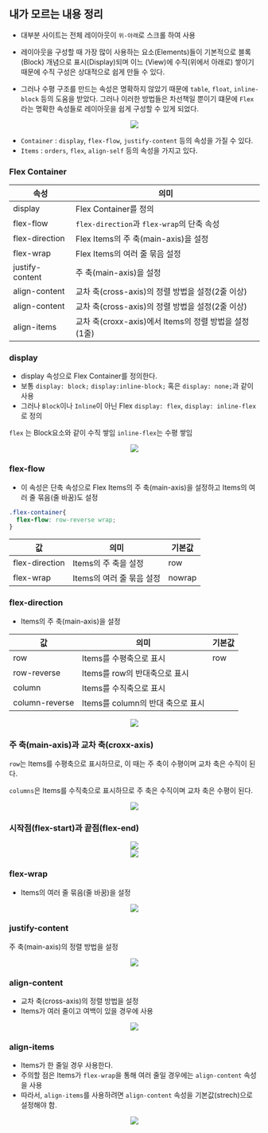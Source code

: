 ## 내가 모르는 내용 정리

- 대부분 사이트는 전체 레이아웃이 `위-아래`로 스크롤 하여 사용

- 레이아웃을 구성할 때 가장 많이 사용하는 요소(Elements)들이 기본적으로 블록(Block) 개념으로 표시(Display)되며 이느 (View)에 수직(위에서 아래로) 쌓이기 때문에 수직 구성은 상대적으로 쉽게 만들 수 있다.

- 그러나 수평 구조를 만드는 속성은 명확하지 않았기 때문에 `table`, `float`, `inline-block` 등의 도움을 받았다. 그러나 이러한 방법들은 차선책일 뿐이기 떄문에 `Flex`라는 명확한 속성들로 레이아웃을 쉽게 구성할 수 있게 되었다.

<div align="center">
<img src="https://heropy.blog/images/screenshot/css-flexible-box/flex-base.jpg">
</div>

- `Container` : `display`, `flex-flow`, `justify-content` 등의 속성을 가질 수 있다.
- `Items` : `orders`, `flex`, `align-self` 등의 속성을 가지고 있다.

### Flex Container

|속성|의미|
|--|--|
|display|Flex Container를 정의|
|flex-flow|`flex-direction`과 `flex-wrap`의 단축 속성|
|flex-direction|Flex Items의 주 축(main-axis)을 설정|
|flex-wrap|Flex Items의 여러 줄 묶음 설정|
|justify-content|주 축(main-axis)을 설정|
|align-content|교차 축(cross-axis)의 정렬 방법을 설정(2줄 이상)|
|align-content|교차 축(cross-axis)의 정렬 방법을 설정(2줄 이상)|
|align-items|교차 축(croxx-axis)에서 Items의 정렬 방법을 설정(1줄)|

### display

- display 속성으로 Flex Container를 정의한다.
- 보통 `display: block;` `display:inline-block;` 혹은 `display: none;`과 같이 사용
- 그러나 `Block`이나 `Inline`이 아닌 Flex `display: flex`, `display: inline-flex`로 정의

`flex` 는 Block요소와 같이 수직 쌓임
`inline-flex`는 수평 쌓임

<div align="center">
<img src="https://heropy.blog/images/screenshot/css-flexible-box/flex-display.jpg">
</div>

### flex-flow

- 이 속성은 단축 속성으로 Flex Items의 주 축(main-axis)을 설정하고 Items의 여러 줄 묶음(줄 바꿈)도 설정

```css
.flex-container{
  flex-flow: row-reverse wrap;
}
```

|값|의미|기본값|
|--|--|--|
|flex-direction|Items의 주 축을 설정|row|
|flex-wrap|Items의 여러 줄 묶음 설정|nowrap|

### flex-direction

- Items의 주 축(main-axis)을 설정

|값|의미|기본값|
|--|--|--|
|row|Items를 수평축으로 표시|row|
|row-reverse|Items를 row의 반대축으로 표시|
|column|Items를 수직축으로 표시|
|column-reverse|Items를 column의 반대 축으로 표시|

<div align="center">
<img src="https://heropy.blog/images/screenshot/css-flexible-box/flex-direction.jpg">
</div>

### 주 축(main-axis)과 교차 축(croxx-axis)

`row`는 Items를 수평축으로 표시하므로, 이 때는 주 축이 수평이며 교차 축은 수직이 된다.

`columns`은 Items를 수직축으로 표시하므로 주 축은 수직이며 교차 축은 수평이 된다.

<div align="center">
<img src="https://heropy.blog/images/screenshot/css-flexible-box/flex-direction-main-axis.jpg">
</div>

### 시작점(flex-start)과 끝점(flex-end)

<div align="center">
<img src="https://heropy.blog/images/screenshot/css-flexible-box/flex-direction-main-start.jpg">
</div>
<div align="center">
<img src="https://heropy.blog/images/screenshot/css-flexible-box/flex-direction-cross-start.jpg">
</div>

### flex-wrap

- Items의 여러 줄 묶음(줄 바꿈)을 설정

<div align="center">
<img src="https://heropy.blog/images/screenshot/css-flexible-box/flex-wrap.jpg">
</div>

### justify-content

주 축(main-axis)의 정렬 방법을 설정

<div align="center">
<img src="https://heropy.blog/images/screenshot/css-flexible-box/flex-justify-content.jpg">
</div>

### align-content

- 교차 축(cross-axis)의 정렬 방법을 설정
- Items가 여러 줄이고 여백이 있을 경우에 사용

<div align="center">
<img src="https://heropy.blog/images/screenshot/css-flexible-box/flex-align-content.jpg">
</div>

### align-items

- Items가 한 줄일 경우 사용한다.
- 주의할 점은 Items가 `flex-wrap`을 통해 여러 줄일 경우에는 `align-content` 속성을 사용
- 따라서, `align-items`를 사용하려면 `align-content`  속성을 기본값(strech)으로 설정해야 함.

<div align="center">
<img src="https://heropy.blog/images/screenshot/css-flexible-box/flex-align-items.jpg">
</div>